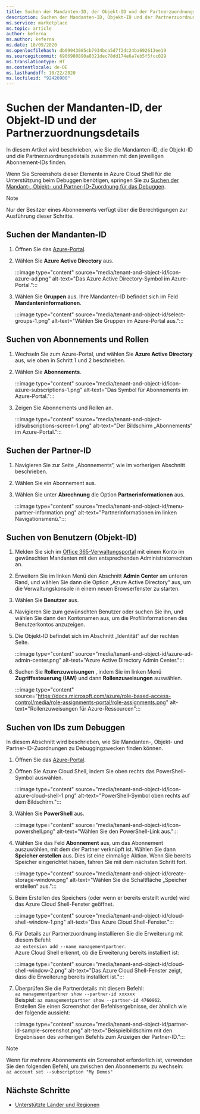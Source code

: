 ```yaml
---
title: Suchen der Mandanten-ID, der Objekt-ID und der Partnerzuordnungsdetails in Azure Marketplace
description: Suchen der Mandanten-ID, Objekt-ID und der Partnerzuordnungsdetails einer Abonnement-ID im Azure Marketplace.
ms.service: marketplace
ms.topic: article
author: keferna
ms.author: keferna
ms.date: 10/09/2020
ms.openlocfilehash: db09943085cb7934bca5d7f2dc24ba692613ee19
ms.sourcegitcommit: 6906980890a8321dec78dd174e6a7eb5f5fcc029
ms.translationtype: HT
ms.contentlocale: de-DE
ms.lasthandoff: 10/22/2020
ms.locfileid: "92426900"
---
```

# <a name="find-tenant-id-object-id-and-partner-association-details"></a>Suchen der Mandanten-ID, der Objekt-ID und der Partnerzuordnungsdetails

In diesem Artikel wird beschrieben, wie Sie die Mandanten-ID, die Objekt-ID und die Partnerzuordnungsdetails zusammen mit den jeweiligen Abonnement-IDs finden.

Wenn Sie Screenshots dieser Elemente in Azure Cloud Shell für die Unterstützung beim Debuggen benötigen, springen Sie zu [Suchen der Mandant-, Objekt- und Partner-ID-Zuordnung für das Debuggen](#find-ids-for-debugging).

>[!Note]
> Nur der Besitzer eines Abonnements verfügt über die Berechtigungen zur Ausführung dieser Schritte.

## <a name="find-tenant-id"></a>Suchen der Mandanten-ID

1. Öffnen Sie das [Azure-Portal](https://ms.portal.azure.com/).
2. Wählen Sie **Azure Active Directory** aus.

    :::image type="content" source="media/tenant-and-object-id/icon-azure-ad.png" alt-text="Das Azure Active Directory-Symbol im Azure-Portal.":::

3. Wählen Sie **Gruppen** aus. Ihre Mandanten-ID befindet sich im Feld **Mandanteninformationen**.

    :::image type="content" source="media/tenant-and-object-id/select-groups-1.png" alt-text="Wählen Sie Gruppen im Azure-Portal aus.":::

## <a name="find-subscriptions-and-roles"></a>Suchen von Abonnements und Rollen

1. Wechseln Sie zum Azure-Portal, und wählen Sie **Azure Active Directory** aus, wie oben in Schritt 1 und 2 beschrieben.
2. Wählen Sie **Abonnements**.

    :::image type="content" source="media/tenant-and-object-id/icon-azure-subscriptions-1.png" alt-text="Das Symbol für Abonnements im Azure-Portal.":::

3. Zeigen Sie Abonnements und Rollen an.

    :::image type="content" source="media/tenant-and-object-id/subscriptions-screen-1.png" alt-text="Der Bildschirm „Abonnements“ im Azure-Portal.":::

## <a name="find-partner-id"></a>Suchen der Partner-ID

1. Navigieren Sie zur Seite „Abonnements“, wie im vorherigen Abschnitt beschrieben.
2. Wählen Sie ein Abonnement aus.
3. Wählen Sie unter **Abrechnung** die Option **Partnerinformationen** aus.

    :::image type="content" source="media/tenant-and-object-id/menu-partner-information.png" alt-text="Partnerinformationen im linken Navigationsmenü.":::

## <a name="find-user-object-id"></a>Suchen von Benutzern (Objekt-ID)

1. Melden Sie sich im [Office 365-Verwaltungsportal](https://portal.office.com/adminportal/home) mit einem Konto im gewünschten Mandanten mit den entsprechenden Administratorrechten an.
2. Erweitern Sie im linken Menü den Abschnitt **Admin Center** am unteren Rand, und wählen Sie dann die Option „Azure Active Directory“ aus, um die Verwaltungskonsole in einem neuen Browserfenster zu starten.
3. Wählen Sie **Benutzer** aus.
4. Navigieren Sie zum gewünschten Benutzer oder suchen Sie ihn, und wählen Sie dann den Kontonamen aus, um die Profilinformationen des Benutzerkontos anzuzeigen.
5. Die Objekt-ID befindet sich im Abschnitt „Identität“ auf der rechten Seite.

    :::image type="content" source="media/tenant-and-object-id/azure-ad-admin-center.png" alt-text="Azure Active Directory Admin Center.":::

6. Suchen Sie **Rollenzuweisungen** , indem Sie im linken Menü **Zugriffssteuerung (IAM)** und dann **Rollenzuweisungen** auswählen.

    :::image type="content" source="https://docs.microsoft.com/azure/role-based-access-control/media/role-assignments-portal/role-assignments.png" alt-text="Rollenzuweisungen für Azure-Ressourcen":::

## <a name="find-ids-for-debugging"></a>Suchen von IDs zum Debuggen

In diesem Abschnitt wird beschrieben, wie Sie Mandanten-, Objekt- und Partner-ID-Zuordnungen zu Debuggingzwecken finden können.

1. Öffnen Sie das [Azure-Portal](https://ms.portal.azure.com/).
2. Öffnen Sie Azure Cloud Shell, indem Sie oben rechts das PowerShell-Symbol auswählen.

    :::image type="content" source="media/tenant-and-object-id/icon-azure-cloud-shell-1.png" alt-text="PowerShell-Symbol oben rechts auf dem Bildschirm.":::

3. Wählen Sie **PowerShell** aus.

    :::image type="content" source="media/tenant-and-object-id/icon-powershell.png" alt-text="Wählen Sie den PowerShell-Link aus.":::

4. Wählen Sie das Feld **Abonnement** aus, um das Abonnement auszuwählen, mit dem der Partner verknüpft ist. Wählen Sie dann **Speicher erstellen** aus. Dies ist eine einmalige Aktion. Wenn Sie bereits Speicher eingerichtet haben, fahren Sie mit dem nächsten Schritt fort.

    :::image type="content" source="media/tenant-and-object-id/create-storage-window.png" alt-text="Wählen Sie die Schaltfläche „Speicher erstellen“ aus.":::

5. Beim Erstellen des Speichers (oder wenn er bereits erstellt wurde) wird das Azure Cloud Shell-Fenster geöffnet.

    :::image type="content" source="media/tenant-and-object-id/cloud-shell-window-1.png" alt-text="Das Azure Cloud Shell-Fenster.":::

6. Für Details zur Partnerzuordnung installieren Sie die Erweiterung mit diesem Befehl:<br>`az extension add --name managementpartner`.<br>Azure Cloud Shell erkennt, ob die Erweiterung bereits installiert ist:

    :::image type="content" source="media/tenant-and-object-id/cloud-shell-window-2.png" alt-text="Das Azure Cloud Shell-Fenster zeigt, dass die Erweiterung bereits installiert ist.":::

7. Überprüfen Sie die Partnerdetails mit diesem Befehl:<br>`az managementpartner show --partner-id xxxxxx`<br>Beispiel: `az managementpartner show --partner-id 4760962`.<br>Erstellen Sie einen Screenshot der Befehlsergebnisse, der ähnlich wie der folgende aussieht:

    :::image type="content" source="media/tenant-and-object-id/partner-id-sample-screenshot.png" alt-text="Beispielbildschirm mit den Ergebnissen des vorherigen Befehls zum Anzeigen der Partner-ID.":::

>[!NOTE]
>Wenn für mehrere Abonnements ein Screenshot erforderlich ist, verwenden Sie den folgenden Befehl, um zwischen den Abonnements zu wechseln:<br>`az account set --subscription "My Demos"`

## <a name="next-steps"></a>Nächste Schritte

- [Unterstützte Länder und Regionen](sell-from-countries.md)